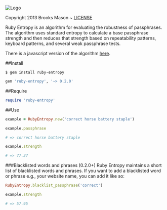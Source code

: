 ![Logo](https://raw.github.com/broppler/ruby-entropy/master/logo.png)
<div>Copyright 2013 Brooks Mason ~ <a href="https://github.com/broppler/ruby-entropy/blob/master/MIT-license">LICENSE</a></div>

Ruby Entropy is an algorithm for evaluating the robustness of passphrases. The algorithm uses standard entropy to calculate a base passphrase strength and then reduces that strength based on repeatability patterns, keyboard patterns, and several weak passphrase tests.

There is a javascript version of the algorithm <a href="https://github.com/broppler/password-entropy">here</a>.

##Install
```console
$ gem install ruby-entropy
```
```ruby
gem 'ruby-entropy', '~> 0.2.0'
```

##Require
```ruby
require 'ruby-entropy'
```

##Use

```ruby
example = RubyEntropy.new('correct horse battery staple')
```

```ruby
example.passphrase

# => correct horse battery staple
```


```ruby
example.strength

# => 77.27
```


###Blacklisted words and phrases (0.2.0+)
Ruby Entropy maintains a short list of blacklisted words and phrases.  If you want to add a blacklisted word or phrase e.g., your website name, you can add it like so:

```ruby
RubyEntropy.blacklist_passphrase('correct')
```

```ruby
example.strength

# => 57.95
```